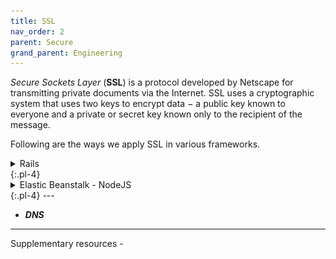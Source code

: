 ```yaml
---
title: SSL
nav_order: 2
parent: Secure
grand_parent: Engineering
---
```

*Secure Sockets Layer* (**SSL**) is a protocol developed by Netscape for transmitting private documents via the Internet. SSL uses a cryptographic system that uses two keys to encrypt data − a public key known to everyone and a private or secret key known only to the recipient of the message.

Following are the ways we apply SSL in various frameworks.

<details markdown="1">
  <summary>Rails</summary>
  {:.pointer}
  SSL can be configured on a rails stack from cloud66 console using the following steps.
  {:.pl-4}
  1. On the stack page, add an `Add-In` from the Add-Ins menu.
  	[![add-ins page](/assets/images/add-ins-c66.png)](/assets/images/add-ins-c66.png)
  2. Find the `SSL` add-in in the networking menu and click `INSTALL NOW`.
  3. In the `New SSL Certificate Information` select LetsEncrypt.
  4. Enter the allowed domains (complete domain name) and click `Add LetsEncrypt SSL`.
  	[![certificate page](/assets/images/domain-name-ssl-c66.png)](/assets/images/domain-name-ssl-c66.png)
  {:.pl-7}
</details>
{:.pl-4}

<details markdown="1">
  <summary>Elastic Beanstalk - NodeJS</summary>
  {:.pointer}
  Configuring SSL to NodeJS application deployed on Application Load Balanced AWS Elastic Beanstalk application. This will be done in 2 parts. These are:
  {:.pl-4}
  1. Creating an SSL certificate using AWS Certificate Manager (ACM).
  2. Configuring SSL to your load balancers.
  {:.pl-7}
  You will need an AWS account for this. If you don’t have, create one.
  {:.pl-4}

  <details markdown="1">
  <summary>Creating a certificate</summary>
  {:.pointer}
  1. Login to **AWS console**.
  2. Click on the **Services** option on the top left corner, then under **Security, Identity, & Compliance** heading go to **Certificate Manager**.
  3. On **ACM** page select **Provision certificates**.
  4. Keep the default selection checked *(Request a public certificate)* and click on **Request a certificate** button.
      [![ssl-creation-request](/assets/images/elb-ssl-creation-request.png)](/assets/images/elb-ssl-creation-request.png)
  5. Add the full domain name you have purchased and click **Next**.
      [![add-domain](/assets/images/elb-ssl-creation-add-domain.png)](/assets/images/elb-ssl-creation-add-domain.png)
  6. In the **Select Validation method,** select **DNS Validation** and click on **Review**.
      [![Select validation method](/assets/images/elb-ssl-creation-validation-method.png)](/assets/images/elb-ssl-creation-validation-method.png)
  7. Review the selected values for **Domain name** and **Validation** and click **Confirm and request button**.
  8. This takes some time around 5–10 minutes to issued by Amazon. By the time you can Add the highlighted `CNAME` record values to the DNS configuration for your domain and click **Continue**.
      [![CNAME Records](/assets/images/elb-ssl-creation-cname-records.png)](/assets/images/elb-ssl-creation-cname-records.png)
      **NOTE: — Adding CNAME records, you have to add to the DNS provider platform. This might get automatically done if your domain is hosted on Route 53**
  {:.pl-7}
  </details>
  {:.pl-4}

  <details markdown="1">
  <summary>Adding SSL to Load Balancers</summary>
  {:.pointer}
  1.  Go to **Services** > Under **Compute** heading > Select **EC2 (Elastic Compute Cloud).**
  2. On the left panel of the **EC2** page, under **Load balancing,** select **Load Balancers.**
      [![LB selection](/assets/images/elb-goto-load-balancers-page.png)](/assets/images/elb-goto-load-balancers-page.png)
  3.  Select your desired environment *(if multiple),* and under **Listeners** tab click **Add Listener**.
      [![Add listener](/assets/images/elb-lb-add-listener.png)](/assets/images/elb-lb-add-listener.png)
  4. Change the protocol and port to **HTTPS** and **443** respectively. Then under the **Default action(s)** section, click **+ add action** and select **Forward to…** option and select your application name and click the **☑** button. After that select the **default SSL certificate** from the drop and click on the **Save** button at the top.
      [![HTTPS forwarding](/assets/images/elb-lb-https-forward.png)](/assets/images/elb-lb-https-forward.png)
      **By doing this, anybody who visits the `https://<your_domain>.<extension>` URL will forwards to our Angular application under HTTPS protocol. But what if someone comes to `http://` URL of our application? For this, we have to redirect our traffic to `https://` . We will see it in next steps below:**
  5. For the same environment, again under the **Listener’s** tab, select the **HTTP** option and click the **Edit** button.
      [![HTTP Edit config](/assets/images/elb-lb-http-edit.png)](/assets/images/elb-lb-http-edit.png)
  6. Here you don’t have to change the protocol, instead, you just have to add the default action(s) as **Redirect to…** and fill port number as **443** next to HTTPS dropdown > click on **☑** button > click on **Update.**
      [![Redirect http to https](/assets/images/elb-lb-https-redirect.png)](/assets/images/elb-lb-https-redirect.png)
  7. Stay on the same page and from left pane under the **Network & Security** heading select, **Security groups.**
  8. Select one instance of EC2 > Choose **Inbound** > Click **Edit** *(popup opens) >* Click **Add rule** > Select **HTTPS** from the dropdown > Click **Save**.
      [![Adding rules to inbound traffic](/assets/images/elb-lb-add-rules-security-grps.png)](/assets/images/elb-lb-add-rules-security-grps.png)
  9. Repeat **step 8** for other instances as well. Wait for a while around 10 minutes maybe and then check `your_domain.ext` it should work!
  {:.pl-7}
  </details>
  {:.pl-4}
</details>
{:.pl-4}
---

- ***DNS***



----


Supplementary resources -
